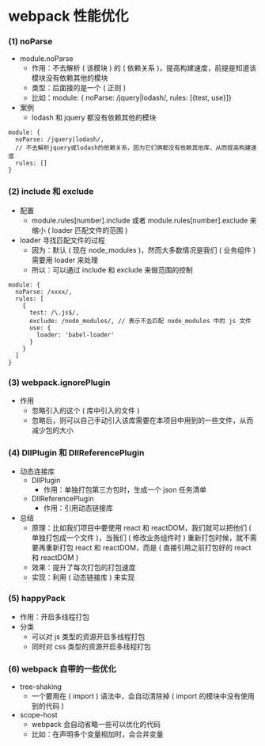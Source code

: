 # webpack 性能优化

### (1) noParse

- module.noParse
  - 作用：不去解析 ( 该模块 ) 的 ( 依赖关系 )，提高构建速度，前提是知道该模块没有依赖其他的模块
  - 类型：后面接的是一个 ( 正则 )
  - 比如：module: { noParse: /jquery|lodash/, rules: [{test, use}]}
- 案例
  - lodash 和 jquery 都没有依赖其他的模块

```
module: {
  noParse: /jquery|lodash/,
  // 不去解析jquery或lodash的依赖关系，因为它们俩都没有依赖其他库，从而提高构建速度
  rules: []
}
```

### (2) include 和 exclude

- 配置
  - module.rules[number].include 或者 module.rules[number].exclude 来缩小 ( loader 匹配文件的范围 )
- loader 寻找匹配文件的过程
  - 因为：默认 ( 现在 node_modules )，然而大多数情况是我们 ( 业务组件 ) 需要用 loader 来处理
  - 所以：可以通过 include 和 exclude 来做范围的控制

```
module: {
  noParse: /xxxx/,
  rules: [
    {
      test: /\.js$/,
      exclude: /node_modules/, // 表示不去匹配 node_modules 中的 js 文件
      use: {
        loader: 'babel-loader'
      }
    }
  ]
}
```

### (3) webpack.ignorePlugin

- 作用
  - 忽略引入的这个 ( 库中引入的文件 )
  - 忽略后，则可以自己手动引入该库需要在本项目中用到的一些文件，从而减少包的大小

### (4) **DllPlugin 和 DllReferencePlugin**

- 动态连接库
  - DllPlugin
    - 作用：单独打包第三方包时，生成一个 json 任务清单
  - DllReferencePlugin
    - 作用：引用动态链接库
- 总结
  - 原理：比如我们项目中要使用 react 和 reactDOM，我们就可以把他们 ( 单独打包成一个文件 )，当我们 ( 修改业务组件时 ) 重新打包时候，就不需要再重新打包 react 和 reactDOM，而是 ( 直接引用之前打包好的 react 和 reactDOM )
  - 效果：提升了每次打包的打包速度
  - 实现：利用 ( 动态链接库 ) 来实现

### (5) happyPack

- 作用：开启多线程打包
- 分类
  - 可以对 js 类型的资源开启多线程打包
  - 同时对 css 类型的资源开启多线程打包

### (6) webpack 自带的一些优化

- tree-shaking
  - 一个要用在 ( import ) 语法中，会自动清除掉 ( import 的模块中没有使用到的代码 )
- scope-host
  - webpack 会自动省略一些可以优化的代码
  - 比如：在声明多个变量相加时，会合并变量
